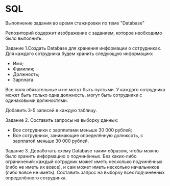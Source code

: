 # SQL
Выполнение задания во время стажировки по теме "Database"

Репозиторий содержит изображение с заданием, которое необходимо было выполнить.

Задание 1.Создать Database для хранения информации о сотрудниках. Для каждого сотрудника будем хранить следующую информацию:
  - Имя;
  - Фамилия;
  - Должность;
  - Зарплата.
  
Все поля обязательные и не могут быть пустыми. У каждого сотрудника может быть только одна должность, могут быть сотрудники с одинаковыми должностями.

Добавить 3-5 записей в каждую таблицу.

Задание 2. Составить запросы на выборку данных:
  - Все сотрудники с зарплатами меньше 30 000 рублей;
  - Все сотрудники, занимающие определённую долнжсоть, с зарплатой меньше 30 000 рублей.
  
  Задание 3. Доработать схему Database таким образом, чтобы можно было хранить информацию о подчинённых. Без каких-либо ограничений: каждый сотрудник может иметь несколько подчинённых (либо не иметь их вовсе), и сам может иметь несколько начальников (либо вовсе не иметь). Составить запрос на выборку всех подчинённых определённого сотрудинка.
